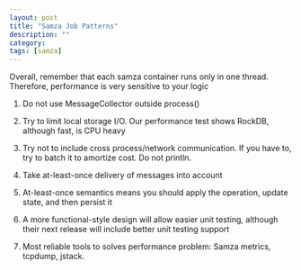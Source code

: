 ```yaml
---
layout: post
title: "Samza Job Patterns"
description: ""
category: 
tags: [samza]
---
```

Overall, remember that each samza container runs only in one thread. Therefore, performance is very sensitive to your logic

1. Do not use MessageCollector outside process()

2. Try to limit local storage I/O. Our performance test shows RockDB, although fast, is CPU heavy

3. Try not to include cross process/network communication. If you have to, try to batch it to amortize cost. Do not println.

4. Take at-least-once delivery of messages into account

5. At-least-once semantics means you should apply the operation, update state, and then persist it

6. A more functional-style design will allow easier unit testing, although their next release will include better unit testing support

7. Most reliable tools to solves performance problem: Samza metrics, tcpdump, jstack.
